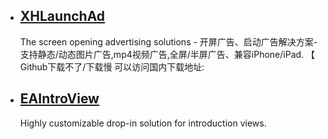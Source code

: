 

* ## [XHLaunchAd](https://github.com/CoderZhuXH/XHLaunchAd)
  The screen opening advertising solutions - 开屏广告、启动广告解决方案-支持静态/动态图片广告,mp4视频广告,全屏/半屏广告、兼容iPhone/iPad. 【 Github下载不了/下载慢 可以访问国内下载地址:
  
* ## [EAIntroView](https://github.com/ealeksandrov/EAIntroView)
  Highly customizable drop-in solution for introduction views.

